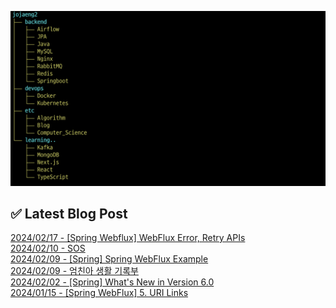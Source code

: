 ![image](./image/231205.png)

## ✅ Latest Blog Post

[2024/02/17 - [Spring Webflux] WebFlux Error, Retry APIs](http://blog.naver.com/ds4ouj/223356912161?fromRss=true) <br/>
[2024/02/10 - SOS](http://blog.naver.com/ds4ouj/223350040433?fromRss=true) <br/>
[2024/02/09 - [Spring] Spring WebFlux Example](http://blog.naver.com/ds4ouj/223349453395?fromRss=true) <br/>
[2024/02/09 - 엄친아 생활 기록부](http://blog.naver.com/ds4ouj/223349260485?fromRss=true) <br/>
[2024/02/02 - [Spring] What's New in Version 6.0](http://blog.naver.com/ds4ouj/223342461283?fromRss=true) <br/>
[2024/01/15 - [Spring WebFlux] 5. URI Links](http://blog.naver.com/ds4ouj/223323471950?fromRss=true) <br/>
